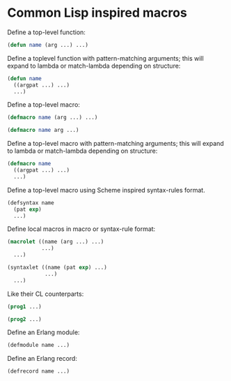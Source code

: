 # Common Lisp inspired macros

Define a top-level function:
```cl
(defun name (arg ...) ...)
```
Define a toplevel function with pattern-matching arguments; this will 
expand to lambda or match-lambda depending on structure:
        
```cl
(defun name
  ((argpat ...) ...)
  ...)
```

Define a top-level macro:

```cl
(defmacro name (arg ...) ...)
```
```cl
(defmacro name arg ...)
```

Define a top-level macro with pattern-matching arguments; this will
expand to lambda or match-lambda depending on structure:
        
```cl
(defmacro name
  ((argpat ...) ...)
  ...)
```
Define a top-level macro using Scheme inspired syntax-rules
format.
```cl
(defsyntax name
  (pat exp)
  ...)
```
Define local macros in macro or syntax-rule format:
```cl
(macrolet ((name (arg ...) ...)
           ...)
  ...)
```
```cl
(syntaxlet ((name (pat exp) ...)
            ...)
  ...)
```
Like their CL counterparts:
```cl
(prog1 ...)
```
```cl
(prog2 ...)
```
Define an Erlang module:
```cl
(defmodule name ...)
```
Define an Erlang record:
```cl
(defrecord name ...)
```